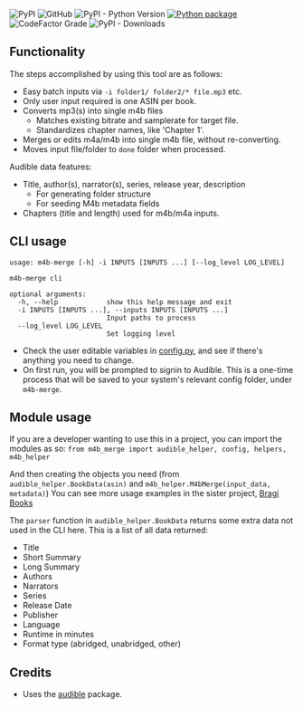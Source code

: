 ![PyPI](https://img.shields.io/pypi/v/m4b-merge)
![GitHub](https://img.shields.io/github/license/djdembeck/m4b-merge)
![PyPI - Python Version](https://img.shields.io/pypi/pyversions/m4b-merge?style=flat)
[![Python package](https://github.com/djdembeck/m4b-merge/actions/workflows/build.yml/badge.svg)](https://github.com/djdembeck/m4b-merge/actions/workflows/python-package-test.yml)
![CodeFactor Grade](https://img.shields.io/codefactor/grade/github/djdembeck/m4b-merge)
![PyPI - Downloads](https://img.shields.io/pypi/dm/m4b-merge)
## Functionality
The steps accomplished by using this tool are as follows:

- Easy batch inputs via `-i folder1/ folder2/* file.mp3` etc.
- Only user input required is one ASIN per book.
- Converts mp3(s) into single m4b files
  - Matches existing bitrate and samplerate for target file.
  - Standardizes chapter names, like 'Chapter 1'. 
- Merges or edits m4a/m4b into single m4b file, without re-converting.
- Moves input file/folder to `done` folder when processed.

Audible data features:
  - Title, author(s), narrator(s), series, release year, description
    - For generating folder structure 
    - For seeding M4b metadata fields
  - Chapters (title and length) used for m4b/m4a inputs.


## CLI usage

```
usage: m4b-merge [-h] -i INPUTS [INPUTS ...] [--log_level LOG_LEVEL]

m4b-merge cli

optional arguments:
  -h, --help            show this help message and exit
  -i INPUTS [INPUTS ...], --inputs INPUTS [INPUTS ...]
                        Input paths to process
  --log_level LOG_LEVEL
                        Set logging level
```
  - Check the user editable variables in [config.py](src/m4b_merge/config.py), and see if there's anything you need to change.
  - On first run, you will be prompted to signin to Audible. This is a one-time process that will be saved to your system's relevant config folder, under `m4b-merge`.

## Module usage
If you are a developer wanting to use this in a project, you can import the modules as so:
`from m4b_merge import audible_helper, config, helpers, m4b_helper`

And then creating the objects you need (from `audible_helper.BookData(asin)` and `m4b_helper.M4bMerge(input_data, metadata)`)
You can see more usage examples in the sister project, [Bragi Books](https://github.com/djdembeck/bragibooks/blob/main/importer/views.py)

The `parser` function in `audible_helper.BookData` returns some extra data not used in the CLI here. This is a list of all data returned:
- Title
- Short Summary
- Long Summary
- Authors
- Narrators
- Series
- Release Date
- Publisher
- Language
- Runtime in minutes
- Format type (abridged, unabridged, other)

## Credits
- Uses the [audible](https://github.com/mkb79/Audible) package.